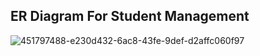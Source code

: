 ## ER Diagram For Student Management

![451797488-e230d432-6ac8-43fe-9def-d2affc060f97](https://github.com/user-attachments/assets/892fb65d-6b1e-4829-bd3a-baafc28af644)

